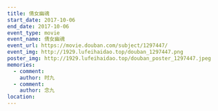 ```yaml
---
title: 倩女幽魂
start_date: 2017-10-06
end_date: 2017-10-06
event_type: movie
event_name: 倩女幽魂
event_url: https://movie.douban.com/subject/1297447/
event_img: http://1929.lufeihaidao.top/douban_1297447.png
poster_img: http://1929.lufeihaidao.top/douban_poster_1297447.jpeg
memories:
  - comment: 
    author: 时九
  - comment: 
    author: 念九
location: 
---
```

